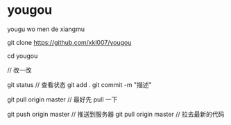 # yougou
yougu
wo men de xiangmu 

git clone https://github.com/xkl007/yougou

cd yougou

// 改一改

git status   // 查看状态
git add .
git commit -m "描述"

git pull origin master    // 最好先 pull 一下

git push origin master   // 推送到服务器
git pull origin master    // 拉去最新的代码